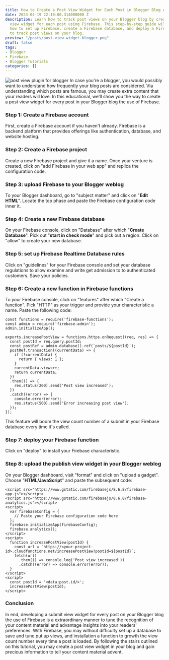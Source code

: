 ```yaml
---
title: How to Create a Post View Widget for Each Post in Blogger Blog using Firebase
date: 2023-04-19 22:10:06.314000000 Z
description: Learn how to track post views on your Blogger blog by creating a post
  view widget for each post using Firebase. This step-by-step guide will show you
  how to set up Firebase, create a Firebase database, and deploy a Firebase function
  to track post views on your blog.
preview: "/posts/post-view-widget-blogger.png"
draft: false
tags:
- Blogger
- Firebase
- Blogger Tutorials
categories: []
---
```


![post view plugin for blogger](/posts/post-view-widget-blogger.png)
In case you're a blogger, you would possibly want to understand how frequently your blog posts are considered. Via understanding which posts are famous, you may create extra content that your readers will love. In this educational, we'll show you the way to create a post view widget for every post in your Blogger blog the use of Firebase.
### Step 1: Create a Firebase account
First, create a Firebase account if you haven't already. Firebase is a backend platform that provides offerings like authentication, database, and website hosting.
### Step 2: Create a Firebase project
Create a new Firebase project and give it a name. Once your venture is created, click on "add Firebase in your web app" and replica the configuration code.
### Step 3: upload Firebase to your Blogger weblog
To your Blogger dashboard, go to "subject matter" and click on "**Edit HTML**". Locate the top phase and paste the Firebase configuration code inner it.
### Step 4: Create a new Firebase database
On your Firebase console, click on "Database" after which "**Create Database**". Pick out "**start in check mode**" and pick out a region. Click on "allow" to create your new database.
### Step 5: set up Firebase Realtime Database rules
Click on "guidelines" for your Firebase console and set your database regulations to allow examine and write get admission to to authenticated customers. Save your policies.
### Step 6: Create a new function in Firebase functions
To your Firebase console, click on "features" after which "Create a function". Pick "HTTP" as your trigger and provide your characteristic a name. Paste the following code:

```
const functions = require('firebase-functions');
const admin = require('firebase-admin');
admin.initializeApp();

exports.increasePostView = functions.https.onRequest((req, res) => {
  const postId = req.query.postId;
  const postRef = admin.database().ref(`posts/${postId}`);
  postRef.transaction((currentData) => {
    if (!currentData) {
      return { views: 1 };
    }
    currentData.views++;
    return currentData;
  })
  .then(() => {
    res.status(200).send('Post view increased');
  })
  .catch((error) => {
    console.error(error);
    res.status(500).send('Error increasing post view');
  });
});

```
This feature will boom the view count number of a submit in your Firebase database every time it's called.
### Step 7: deploy your Firebase function
Click on "deploy" to install your Firebase characteristic.
### Step 8: upload the publish view widget in your Blogger weblog
On your Blogger dashboard, visit "format" and click on "upload a gadget". Choose "**HTML/JavaScript**" and paste the subsequent code:
```
<script src="https://www.gstatic.com/firebasejs/8.6.8/firebase-app.js"></script>
<script src="https://www.gstatic.com/firebasejs/8.6.8/firebase-analytics.js"></script>
<script>
  var firebaseConfig = {
    // Paste your Firebase configuration code here
  };
  firebase.initializeApp(firebaseConfig);
  firebase.analytics();
</script>
<script>
  function increasePostView(postId) {
    const url = `https://<your-project-id>.cloudfunctions.net/increasePostView?postId=${postId}`;
    fetch(url)
      .then(() => console.log('Post view increased'))
      .catch((error) => console.error(error));
  }
</script>
<script>
  const postId = '<data:post.id/>';
  increasePostView(postId);
</script>
```
### Conclusion
In end, developing a submit view widget for every post on your Blogger blog the use of Firebase is a extraordinary manner to tune the recognition of your content material and advantage insights into your readers' preferences. With Firebase, you may without difficulty set up a database to save and tune put up views, and installation a function to growth the view count number every time a post is loaded. By following the stairs outlined on this tutorial, you may create a post view widget in your blog and gain precious information to tell your content material advent.